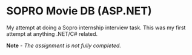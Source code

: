 
# SOPRO Movie DB (ASP.NET)
My attempt at doing a Sopro internship interview task. 
This was my first attempt at anything .NET/C# related. 

 **Note** - *The assignment is not fully completed.* 
